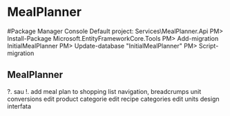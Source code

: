# MealPlanner

#Package Manager Console
Default project: Services\MealPlanner.Api
PM> Install-Package Microsoft.EntityFrameworkCore.Tools
PM> Add-migration InitialMealPlanner
PM> Update-database "InitialMealPlanner"
PM> Script-migration

MealPlanner
-
?. sau !.
add meal plan to shopping list
navigation, breadcrumps
unit conversions
edit product categorie
edit recipe categories
edit units
design interfata